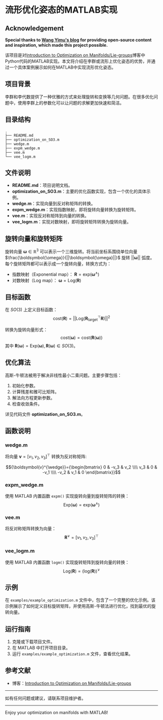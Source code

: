 # 流形优化姿态的MATLAB实现

## Acknowledgement

**Special thanks to [Wang Yimu's blog](https://wang-yimu.com/) for providing open-source content and inspiration, which made this project possible.**

该项目是对[Introduction to Optimization on Manifolds/Lie-groups](https://wang-yimu.com/introduction-to-optimization-on-manifolds/)博客中Python代码的MATLAB实现。本文将介绍在李群或流形上优化姿态的优势，并通过一个具体案例展示如何在MATLAB中实现流形优化姿态。

## 项目背景

李群和李代数提供了一种优雅的方式来处理旋转和变换等几何问题。在很多优化问题中，使用李群上的参数化可以让问题的求解更加快速和简洁。

## 目录结构

```
.
├── README.md
├── optimization_on_SO3.m
├── wedge.m
├── expm_wedge.m
├── vee.m
└── vee_logm.m
```

## 文件说明

- **README.md**：项目说明文档。
- **optimization_on_SO3.m**：主要的优化函数实现，包含一个优化的具体示例。
- **wedge.m**：实现向量到反对称矩阵的转换。
- **expm_wedge.m**：实现指数映射，即将旋转向量转换为旋转矩阵。
- **vee.m**：实现反对称矩阵到向量的转换。
- **vee_logm.m**：实现对数映射，即将旋转矩阵转换为旋转向量。

## 旋转向量和旋转矩阵

旋转向量 $\boldsymbol{\omega} \in \mathbb{R}^3$ 可以表示一个三维旋转。将当前坐标系围绕单位向量 $\frac{\boldsymbol{\omega}}{||\boldsymbol{\omega}||}$ 旋转 $||\boldsymbol{\omega}||$ 弧度。每个旋转矩阵都可以表示成一个旋转向量，转换方式为：

- 指数映射（Exponential map）： $\boldsymbol{R}=\text{exp}(\boldsymbol{\omega}^{\wedge})$
- 对数映射（Log map）： $\boldsymbol{\omega}=\text{Log}(\boldsymbol{R})$

## 目标函数

在 $SO(3)$ 上定义目标函数：
$$\text{cost}(\boldsymbol{R}) = ||{\text{Log}\left(\boldsymbol{R}_{\text{target}}^{\top}\boldsymbol{R}\right)}||^2$$

转换为旋转向量形式：
$$\text{cost}(\boldsymbol{\omega}) = \text{cost}(\boldsymbol{R}(\boldsymbol{\omega}))$$
其中 $\boldsymbol{R}(\boldsymbol{\omega}) = \text{Exp}(\boldsymbol{\omega}), \boldsymbol{R}(\boldsymbol{\omega}) \in SO(3)$。

## 优化算法

高斯-牛顿法被用于解决非线性最小二乘问题。主要步骤包括：
1. 初始化参数。
2. 计算残差和雅可比矩阵。
3. 解法向方程更新参数。
4. 检查收敛条件。

详见代码文件 **optimization_on_SO3.m**。

## 函数说明

### wedge.m
将向量 $\boldsymbol{v} = [v_1, v_2, v_3]^\top$ 转换为反对称矩阵: 

$${\boldsymbol{v}^{\wedge}}={\begin{bmatrix} 0 & -v_3 & v_2 
\\\\ v_3 & 0 & -v_1 
\\\\ -v_2 & v_1 & 0 \end{bmatrix}}$$

### expm_wedge.m
使用 MATLAB 内置函数 `expm()` 实现旋转向量到旋转矩阵的转换：
$$\text{Exp}(\boldsymbol{\omega}) = \text{exp}(\boldsymbol{\omega}^\wedge)$$

### vee.m
将反对称矩阵转换为向量：
$$\boldsymbol{R}^{\vee} = [v_1, v_2, v_3]^\top$$

### vee_logm.m
使用 MATLAB 内置函数 `logm()` 实现旋转矩阵到旋转向量的转换：
$$\text{Log}(\boldsymbol{R}) = (\text{log}(\boldsymbol{R}))^\vee$$

## 示例

在 `examples/example_optimization.m` 文件中，包含了一个完整的优化示例。该示例展示了如何定义目标旋转矩阵，并使用高斯-牛顿法进行优化，找到最优的旋转向量。

## 运行指南

1. 克隆或下载项目文件。
2. 在 MATLAB 中打开项目目录。
3. 运行 `examples/example_optimization.m` 文件，查看优化结果。

## 参考文献

- 博客：[Introduction to Optimization on Manifolds/Lie-groups](https://wang-yimu.com/introduction-to-optimization-on-manifolds/)

---

如有任何问题或建议，请联系项目维护者。

---

Enjoy your optimization on manifolds with MATLAB!

